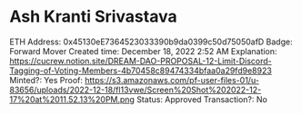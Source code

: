 # Ash Kranti Srivastava

ETH Address: 0x45130eE7364523033390b9da0399c50d75050afD
Badge: Forward Mover
Created time: December 18, 2022 2:52 AM
Explanation: https://cucrew.notion.site/DREAM-DAO-PROPOSAL-12-Limit-Discord-Tagging-of-Voting-Members-4b70458c89474334bfaa0a29fd9e8923
Minted?: Yes
Proof: https://s3.amazonaws.com/pf-user-files-01/u-83656/uploads/2022-12-18/fl13vwe/Screen%20Shot%202022-12-17%20at%2011.52.13%20PM.png
Status: Approved
Transaction?: No